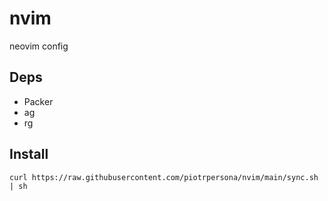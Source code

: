 # nvim
neovim config

## Deps
* Packer
* ag
* rg

## Install

```console
curl https://raw.githubusercontent.com/piotrpersona/nvim/main/sync.sh | sh
```

